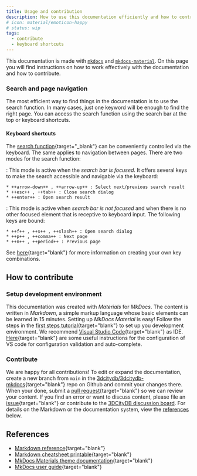 ```yaml
---
title: Usage and contribution
description: How to use this documentation efficiently and how to contribute.
# icon: material/emoticon-happy
# status: wip
tags:
  - contribute
  - keyboard shortcuts
---
```


This documentation is made with [`mkdocs`](https://www.mkdocs.org/) and [`mkdocs-material`](https://squidfunk.github.io/mkdocs-material). On this page you will find instructions on how to work effectively with the documentation and how to contribute.

### Search and page navigation

The most efficient way to find things in the documentation is to use the search function. In many cases, just one keyword will be enough to find the right page. You can access the search function using the search bar at the top or keyboard shortcuts.

#### Keyboard shortcuts

The [search function](https://squidfunk.github.io/mkdocs-material/plugins/search/){target="_blank"} can be conveniently controlled via the keyboard. The same applies to navigation between pages. There are two modes for the search function:

: This mode is active when the _search bar is focused_. It offers several keys to make the search accessible and navigable via the keyboard:

    * ++arrow-down++ , ++arrow-up++ : Select next/previous search result
    * ++esc++ , ++tab++ : Close search dialog
    * ++enter++ : Open search result

: This mode is active when _search bar is not focused_ and when there is no other focused element that is receptive to keyboard input. The following keys are bound:

    * ++f++ , ++s++ , ++slash++ : Open search dialog
    * ++p++ , ++comma++ : Next page
    * ++n++ , ++period++ : Previous page

See [here](https://squidfunk.github.io/mkdocs-material/setup/setting-up-navigation/?h=keyboard#keyboard-shortcuts){target="blank"} for more information on creating your own key combinations.

## How to contribute

### Setup development environment

This documentation was created with _Materials_ for _MkDocs_. The content is written in _Markdown_, a simple markup language whose basic elements can be learned in 15 minutes. Setting up _MkDocs Material_ is easy! Follow the steps in the [first steps tutorial](https://squidfunk.github.io/mkdocs-material/getting-started/){target="blank"} to set up you development environment. We recommend [Visual Studio Code](https://code.visualstudio.com/){target="blank"} as IDE. [Here](https://squidfunk.github.io/mkdocs-material/creating-your-site/?h=vs#minimal-configuration){target="blank"} are some useful instructions for the configuration of VS code for configuration validation and auto-complete.

### Contribute

We are happy for all contributions! To edit or expand the documentation, create a new branch from `main` in the [3dcitydb/3dcitydb-mkdocs](https://github.com/3dcitydb/3dcitydb-mkdocs){target="blank"} repo on Github and commit your changes there. When your done, submit a [pull request](https://github.com/3dcitydb/3dcitydb-mkdocs/pulls){target="blank"} so we can review your content. If you find an error or want to discuss content, please file an [issue](https://github.com/3dcitydb/3dcitydb-mkdocs/issues){target="blank"} or contribute to the [3DCityDB discussion board](https://github.com/orgs/3dcitydb/discussions). For details on the Markdown or the documentation system, view the [references](#references) below.

## References

- [Markdown reference](https://github.com/adam-p/markdown-here/wiki/Markdown-Cheatsheet){target="blank"}
- [Markdown cheatsheet printable](https://enterprise.github.com/downloads/en/markdown-cheatsheet.pdf){target="blank"}
- [MkDocs Materials theme documentation](https://squidfunk.github.io/mkdocs-material/){target="blank"}
- [MkDocs user guide](https://www.mkdocs.org/user-guide){target="blank"}
